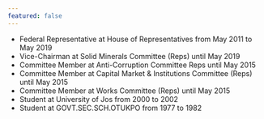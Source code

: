 ```yaml
---
featured: false
---
```

* Federal Representative at House of Representatives from May 2011 to May 2019
* Vice-Chairman at Solid Minerals Committee (Reps) until May 2019
* Committee Member at Anti-Corruption Committee Reps until May 2015
* Committee Member at Capital Market & Institutions Committee (Reps) until May 2015
* Committee Member at Works Committee (Reps) until May 2015
* Student at University of Jos from 2000 to 2002
* Student at GOVT.SEC.SCH.OTUKPO from 1977 to 1982

